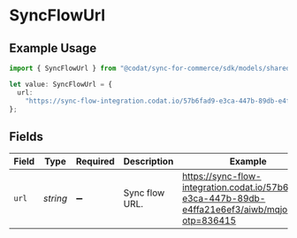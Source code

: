 # SyncFlowUrl

## Example Usage

```typescript
import { SyncFlowUrl } from "@codat/sync-for-commerce/sdk/models/shared";

let value: SyncFlowUrl = {
  url:
    "https://sync-flow-integration.codat.io/57b6fad9-e3ca-447b-89db-e4ffa21e6ef3/aiwb/mqjo/start?otp=836415",
};
```

## Fields

| Field                                                                                                  | Type                                                                                                   | Required                                                                                               | Description                                                                                            | Example                                                                                                |
| ------------------------------------------------------------------------------------------------------ | ------------------------------------------------------------------------------------------------------ | ------------------------------------------------------------------------------------------------------ | ------------------------------------------------------------------------------------------------------ | ------------------------------------------------------------------------------------------------------ |
| `url`                                                                                                  | *string*                                                                                               | :heavy_minus_sign:                                                                                     | Sync flow URL.                                                                                         | https://sync-flow-integration.codat.io/57b6fad9-e3ca-447b-89db-e4ffa21e6ef3/aiwb/mqjo/start?otp=836415 |